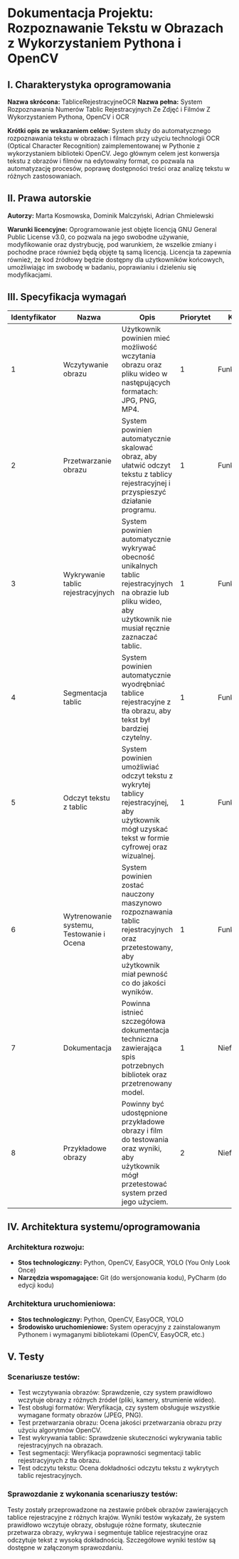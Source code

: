 # Dokumentacja Projektu: Rozpoznawanie Tekstu w Obrazach z Wykorzystaniem Pythona i OpenCV
 
## I. Charakterystyka oprogramowania
**Nazwa skrócona:** TabliceRejestracyjneOCR
**Nazwa pełna:** System Rozpoznawania Numerów Tablic Rejestracyjnych Ze Zdjęć i Filmów Z Wykorzystaniem Pythona, OpenCV i OCR
 
**Krótki opis ze wskazaniem celów:**
System służy do automatycznego rozpoznawania tekstu w obrazach i filmach przy użyciu technologii OCR (Optical Character Recognition) zaimplementowanej w Pythonie z wykorzystaniem biblioteki OpenCV. Jego głównym celem jest konwersja tekstu z obrazów i filmów na edytowalny format, co pozwala na automatyzację procesów, poprawę dostępności treści oraz analizę tekstu w różnych zastosowaniach.
 
## II. Prawa autorskie 
**Autorzy:** Marta Kosmowska, Dominik Malczyński, Adrian Chmielewski


**Warunki licencyjne:**
Oprogramowanie jest objęte licencją GNU General Public License v3.0, co pozwala na jego swobodne używanie, modyfikowanie oraz dystrybucję, pod warunkiem, że wszelkie zmiany i pochodne prace również będą objęte tą samą licencją. Licencja ta zapewnia również, że kod źródłowy będzie dostępny dla użytkowników końcowych, umożliwiając im swobodę w badaniu, poprawianiu i dzieleniu się modyfikacjami.
 
## III. Specyfikacja wymagań
 
| Identyfikator | Nazwa                      | Opis                                                                                                     | Priorytet | Kategoria       |
|---------------|----------------------------|----------------------------------------------------------------------------------------------------------|-----------|-----------------|
| 1             | Wczytywanie obrazu         | Użytkownik powinien mieć możliwość wczytania obrazu oraz pliku wideo w następujących formatach: JPG, PNG, MP4.| 1         | Funkcjonalne    |
| 2             | Przetwarzanie obrazu       | System powinien automatycznie skalować obraz, aby ułatwić odczyt tekstu z tablicy rejestracyjnej i przyspieszyć działanie programu. | 1         | Funkcjonalne    |
| 3             | Wykrywanie tablic rejestracyjnych | System powinien automatycznie wykrywać obecność unikalnych tablic rejestracyjnych na obrazie lub pliku wideo, aby użytkownik nie musiał ręcznie zaznaczać tablic. | 1         | Funkcjonalne    |
| 4             | Segmentacja tablic         | System powinien automatycznie wyodrębniać tablice rejestracyjne z tła obrazu, aby tekst był bardziej czytelny. | 1         | Funkcjonalne    |
| 5             | Odczyt tekstu z tablic     | System powinien umożliwiać odczyt tekstu z wykrytej tablicy rejestracyjnej, aby użytkownik mógł uzyskać tekst w formie cyfrowej oraz wizualnej. | 1         | Funkcjonalne    |
| 6            | Wytrenowanie systemu, Testowanie i Ocena         | System powinien zostać nauczony maszynowo rozpoznawania tablic rejestracyjnych oraz przetestowany, aby użytkownik miał pewność co do jakości wyników. | 1         | Funkcjonalne |
| 7            | Dokumentacja               | Powinna istnieć szczegółowa dokumentacja techniczna zawierająca spis potrzebnych bibliotek oraz przetrenowany model. | 1         | Niefunkcjonalne |
| 8            | Przykładowe obrazy         | Powinny być udostępnione przykładowe obrazy i film do testowania oraz wyniki, aby użytkownik mógł przetestować system przed jego użyciem. | 2         | Niefunkcjonalne |
 
## IV. Architektura systemu/oprogramowania
 
### Architektura rozwoju:
- **Stos technologiczny:** Python, OpenCV, EasyOCR, YOLO (You Only Look Once)
- **Narzędzia wspomagające:** Git (do wersjonowania kodu), PyCharm (do edycji kodu)
 
### Architektura uruchomieniowa:
- **Stos technologiczny:** Python, OpenCV, EasyOCR, YOLO
- **Środowisko uruchomieniowe:** System operacyjny z zainstalowanym Pythonem i wymaganymi bibliotekami (OpenCV, EasyOCR, etc.)
 
## V. Testy
 
### Scenariusze testów:
- Test wczytywania obrazów: Sprawdzenie, czy system prawidłowo wczytuje obrazy z różnych źródeł (pliki, kamery, strumienie wideo).
- Test obsługi formatów: Weryfikacja, czy system obsługuje wszystkie wymagane formaty obrazów (JPEG, PNG).
- Test przetwarzania obrazu: Ocena jakości przetwarzania obrazu przy użyciu algorytmów OpenCV.
- Test wykrywania tablic: Sprawdzenie skuteczności wykrywania tablic rejestracyjnych na obrazach.
- Test segmentacji: Weryfikacja poprawności segmentacji tablic rejestracyjnych z tła obrazu.
- Test odczytu tekstu: Ocena dokładności odczytu tekstu z wykrytych tablic rejestracyjnych.
 
### Sprawozdanie z wykonania scenariuszy testów:
Testy zostały przeprowadzone na zestawie próbek obrazów zawierających tablice rejestracyjne z różnych krajów. Wyniki testów wykazały, że system prawidłowo wczytuje obrazy, obsługuje różne formaty, skutecznie przetwarza obrazy, wykrywa i segmentuje tablice rejestracyjne oraz odczytuje tekst z wysoką dokładnością. Szczegółowe wyniki testów są dostępne w załączonym sprawozdaniu.
 
